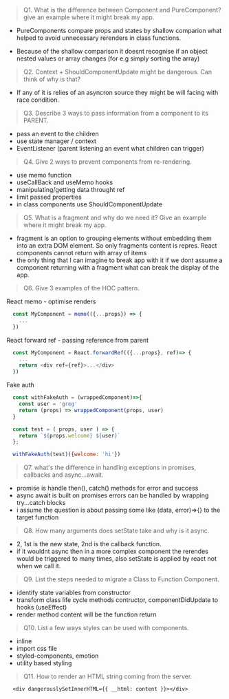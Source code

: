 > Q1. What is the difference between Component and PureComponent? give an example where it might break my app.

- PureComponents compare props and states by shallow comparion what helped to avoid unnecessary rerenders in class functions.

- Because of the shallow comparison it doesnt recognise if an object nested values or array changes (for e.g simply sorting the array)

> Q2. Context + ShouldComponentUpdate might be dangerous. Can think of why is
> that?

- If any of it is relies of an asyncron source they might be will facing with race condition.

> Q3. Describe 3 ways to pass information from a component to its PARENT.

- pass an event to the children
- use state manager / context
- EventListener (parent listening an event what children can trigger)

> Q4. Give 2 ways to prevent components from re-rendering.

- use memo function
- useCallBack and useMemo hooks
- manipulating/getting data throught ref
- limit passed properties
- in class components use ShouldComponentUpdate

> Q5. What is a fragment and why do we need it? Give an example where it might break my app.

- fragment is an option to grouping elements without embedding them into an extra DOM element. So only fragments content is repres. React components cannot return with array of items
- the only thing that I can imagine to break app with it if we dont assume a component returning with a fragment what can break the display of the app.

> Q6. Give 3 examples of the HOC pattern.

React memo - optimise renders

```JavaScript
  const MyComponent = memo(({...props}) => {
    ...
  })
```

React forward ref - passing reference from parent

```JavaScript
  const MyComponent = React.forwardRef(({...props}, ref)=> {
    ...
    return <div ref={ref}>...</div>
  })
```

Fake auth
```JavaScript
  const withFakeAuth = (wrappedComponent)=>{
    const user = 'greg'
    return (props) => wrappedComponent(props, user)
  }

  const test = ( props, user ) => {
    return `${props.welcome} ${user}`
  };

  withFakeAuth(test)({welcome: 'hi'})
```

> Q7. what's the difference in handling exceptions in promises, callbacks and
async...await.

- promise is handle then(), catch() methods for error and success
- async await is built on promises errors can be handled by wrapping try...catch blocks
- i assume the question is about passing some like (data, error)=>{} to the target function

> Q8. How many arguments does setState take and why is it async.

- 2, 1st is the new state, 2nd is the callback function. 
- if it wouldnt async then in a more complex component the rerendes would be triggered to many times, also setState is applied by react not when we call it.

> Q9. List the steps needed to migrate a Class to Function Component.

- identify state variables from constructor
- transform class life cycle methods contructor, componentDidUpdate to hooks (useEffect)
- render method content will be the function return

> Q10. List a few ways styles can be used with components.

- inline
- import css file
- styled-components, emotion
- utility based styling

> Q11. How to render an HTML string coming from the server.

```JS
  <div dangerouslySetInnerHTML={{ __html: content }}></div>
```